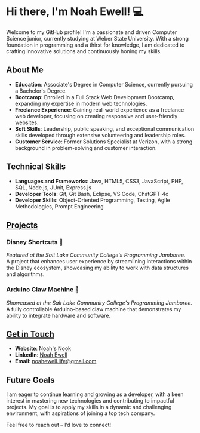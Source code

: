 # Hi there, I'm Noah Ewell! 💻

Welcome to my GitHub profile! I'm a passionate and driven Computer Science junior, currently studying at Weber State University. With a strong foundation in programming and a thirst for knowledge, I am dedicated to crafting innovative solutions and continuously honing my skills.

## About Me

- **Education**: Associate's Degree in Computer Science, currently pursuing a Bachelor's Degree.
- **Bootcamp**: Enrolled in a Full Stack Web Development Bootcamp, expanding my expertise in modern web technologies.
- **Freelance Experience**: Gaining real-world experience as a freelance web developer, focusing on creating responsive and user-friendly websites.
- **Soft Skills**: Leadership, public speaking, and exceptional communication skills developed through extensive volunteering and leadership roles.
- **Customer Service**: Former Solutions Specialist at Verizon, with a strong background in problem-solving and customer interaction.

## Technical Skills

- **Languages and Frameworks**: Java, HTML5, CSS3, JavaScript, PHP, SQL, Node.js, JUnit, Express.js
- **Developer Tools**: Git, Git Bash, Eclipse, VS Code, ChatGPT-4o
- **Developer Skills**: Object-Oriented Programming, Testing, Agile Methodologies, Prompt Engineering

## [Projects](https://noahsnook.me/projects/projects.html)

### Disney Shortcuts 🌟
*Featured at the Salt Lake Community College's Programming Jamboree.*  
A project that enhances user experience by streamlining interactions within the Disney ecosystem, showcasing my ability to work with data structures and algorithms.

### Arduino Claw Machine 🤖
*Showcased at the Salt Lake Community College's Programming Jamboree.*  
A fully controllable Arduino-based claw machine that demonstrates my ability to integrate hardware and software.

## [Get in Touch](https://noahsnook.me/contact/contact.html)

- **Website**: [Noah's Nook](https://noahsnook.me)
- **LinkedIn**: [Noah Ewell](https://www.linkedin.com/in/noahewell)
- **Email**: [noahewell.life@gmail.com](mailto:noahewell.life@gmail.com)

## Future Goals

I am eager to continue learning and growing as a developer, with a keen interest in mastering new technologies and contributing to impactful projects. My goal is to apply my skills in a dynamic and challenging environment, with aspirations of joining a top tech company.

Feel free to reach out – I’d love to connect!
